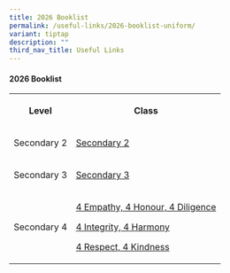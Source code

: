 ```yaml
---
title: 2026 Booklist
permalink: /useful-links/2026-booklist-uniform/
variant: tiptap
description: ""
third_nav_title: Useful Links
---
```

<h4>2026 Booklist</h4>
<table style="minWidth: 50px">
<colgroup>
<col>
<col>
</colgroup>
<tbody>
<tr>
<th rowspan="1" colspan="1">
<p>Level</p>
</th>
<th rowspan="1" colspan="1">
<p>Class</p>
</th>
</tr>
<tr>
<td rowspan="1" colspan="1">
<p>Secondary 2</p>
</td>
<td rowspan="1" colspan="1">
<p><a href="/files/2026/S2_2026.pdf" rel="noopener nofollow" target="_blank">Secondary 2</a>
</p>
</td>
</tr>
<tr>
<td rowspan="1" colspan="1">
<p>Secondary 3</p>
</td>
<td rowspan="1" colspan="1">
<p><a href="/files/2026/S3_2026.pdf" rel="noopener nofollow" target="_blank">Secondary 3</a>
</p>
</td>
</tr>
<tr>
<td rowspan="1" colspan="1">
<p>Secondary 4</p>
</td>
<td rowspan="1" colspan="1">
<p><a href="/files/2026/S4__EXP__2026.pdf" rel="noopener nofollow" target="_blank">4 Empathy, 4 Honour, 4 Diligence</a>
</p>
<p><a href="/files/2026/S4__NA__2026.pdf" rel="noopener nofollow" target="_blank">4 Integrity, 4 Harmony</a>
</p>
<p><a href="/files/2026/S4__NT__2026.pdf" rel="noopener nofollow" target="_blank">4 Respect, 4 Kindness</a>
</p>
</td>
</tr>
</tbody>
</table>
<p></p>